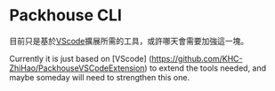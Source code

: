 # Packhouse CLI

目前只是基於[VScode](https://github.com/KHC-ZhiHao/PackhouseVSCodeExtension)擴展所需的工具，或許哪天會需要加強這一塊。

Currently it is just based on [VScode] (https://github.com/KHC-ZhiHao/PackhouseVSCodeExtension) to extend the tools needed, and maybe someday will need to strengthen this one.
